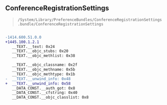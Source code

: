 ## ConferenceRegistrationSettings

> `/System/Library/PreferenceBundles/ConferenceRegistrationSettings.bundle/ConferenceRegistrationSettings`

```diff

-1414.600.51.0.0
+1445.100.1.2.1
   __TEXT.__text: 0x24
   __TEXT.__objc_stubs: 0x20
   __TEXT.__objc_methlist: 0x38

   __TEXT.__objc_classname: 0x2f
   __TEXT.__objc_methname: 0x5b
   __TEXT.__objc_methtype: 0x1b
-  __TEXT.__unwind_info: 0x48
+  __TEXT.__unwind_info: 0x58
   __DATA_CONST.__auth_got: 0x8
   __DATA_CONST.__cfstring: 0x40
   __DATA_CONST.__objc_classlist: 0x8

```
